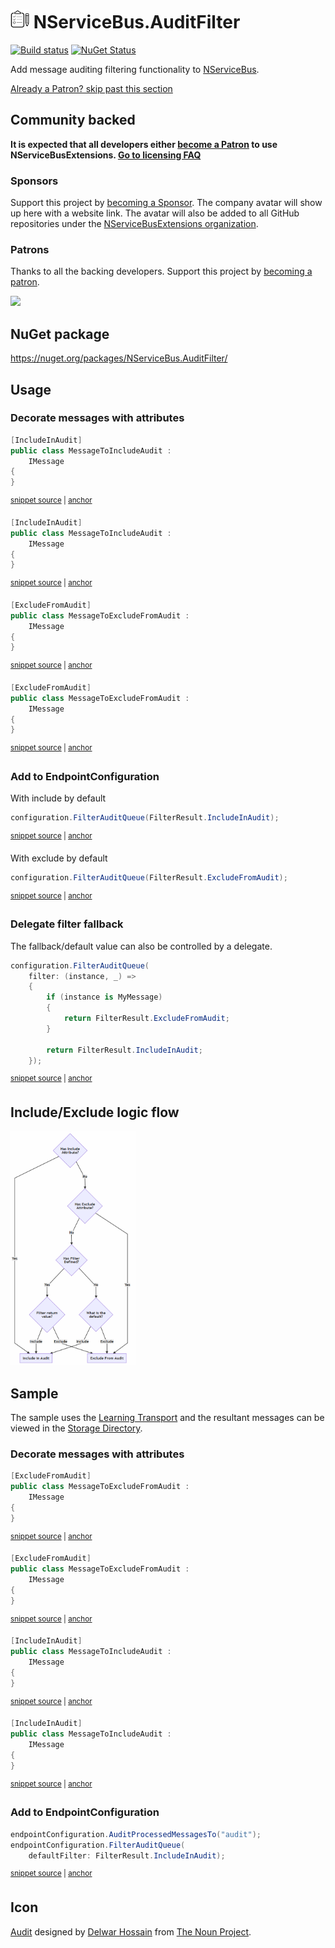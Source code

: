 <!--
GENERATED FILE - DO NOT EDIT
This file was generated by [MarkdownSnippets](https://github.com/SimonCropp/MarkdownSnippets).
Source File: /readme.source.md
To change this file edit the source file and then run MarkdownSnippets.
-->

# <img src="/src/icon.png" height="30px"> NServiceBus.AuditFilter

[![Build status](https://ci.appveyor.com/api/projects/status/chhl6coclht4mm9h/branch/master?svg=true)](https://ci.appveyor.com/project/SimonCropp/nservicebus-AuditFilter)
[![NuGet Status](https://img.shields.io/nuget/v/NServiceBus.AuditFilter.svg)](https://www.nuget.org/packages/NServiceBus.AuditFilter/)

Add message auditing filtering functionality to [NServiceBus](https://docs.particular.net/nservicebus/operations/auditing).


<!--- StartOpenCollectiveBackers -->

[Already a Patron? skip past this section](#endofbacking)


## Community backed

**It is expected that all developers either [become a Patron](https://opencollective.com/nservicebusextensions/contribute/patron-6976) to use NServiceBusExtensions. [Go to licensing FAQ](https://github.com/NServiceBusExtensions/Home/#licensingpatron-faq)**


### Sponsors

Support this project by [becoming a Sponsor](https://opencollective.com/nservicebusextensions/contribute/sponsor-6972). The company avatar will show up here with a website link. The avatar will also be added to all GitHub repositories under the [NServiceBusExtensions organization](https://github.com/NServiceBusExtensions).


### Patrons

Thanks to all the backing developers. Support this project by [becoming a patron](https://opencollective.com/nservicebusextensions/contribute/patron-6976).

<img src="https://opencollective.com/nservicebusextensions/tiers/patron.svg?width=890&avatarHeight=60&button=false">

<a href="#" id="endofbacking"></a>

<!--- EndOpenCollectiveBackers -->


## NuGet package

https://nuget.org/packages/NServiceBus.AuditFilter/


## Usage


### Decorate messages with attributes

<!-- snippet: MessageToIncludeAudit -->
<a id='snippet-messagetoincludeaudit'></a>
```cs
[IncludeInAudit]
public class MessageToIncludeAudit :
    IMessage
{
}
```
<sup><a href='/src/Sample/MessageToIncludeAudit.cs#L4-L10' title='Snippet source file'>snippet source</a> | <a href='#snippet-messagetoincludeaudit' title='Start of snippet'>anchor</a></sup>
<a id='snippet-messagetoincludeaudit-1'></a>
```cs
[IncludeInAudit]
public class MessageToIncludeAudit :
    IMessage
{
}
```
<sup><a href='/src/Tests/Snippets/MessageToIncludeAudit.cs#L4-L12' title='Snippet source file'>snippet source</a> | <a href='#snippet-messagetoincludeaudit-1' title='Start of snippet'>anchor</a></sup>
<!-- endSnippet -->

<!-- snippet: MessageToExcludeFromAudit -->
<a id='snippet-messagetoexcludefromaudit'></a>
```cs
[ExcludeFromAudit]
public class MessageToExcludeFromAudit :
    IMessage
{
}
```
<sup><a href='/src/Sample/MessageToExcludeFromAudit.cs#L4-L10' title='Snippet source file'>snippet source</a> | <a href='#snippet-messagetoexcludefromaudit' title='Start of snippet'>anchor</a></sup>
<a id='snippet-messagetoexcludefromaudit-1'></a>
```cs
[ExcludeFromAudit]
public class MessageToExcludeFromAudit :
    IMessage
{
}
```
<sup><a href='/src/Tests/Snippets/MessageToExcludeFromAudit.cs#L4-L12' title='Snippet source file'>snippet source</a> | <a href='#snippet-messagetoexcludefromaudit-1' title='Start of snippet'>anchor</a></sup>
<!-- endSnippet -->


### Add to EndpointConfiguration

With include by default

<!-- snippet: DefaultIncludeInAudit -->
<a id='snippet-defaultincludeinaudit'></a>
```cs
configuration.FilterAuditQueue(FilterResult.IncludeInAudit);
```
<sup><a href='/src/Tests/Snippets/Usage.cs#L8-L12' title='Snippet source file'>snippet source</a> | <a href='#snippet-defaultincludeinaudit' title='Start of snippet'>anchor</a></sup>
<!-- endSnippet -->

With exclude by default

<!-- snippet: DefaultExcludeFromAudit -->
<a id='snippet-defaultexcludefromaudit'></a>
```cs
configuration.FilterAuditQueue(FilterResult.ExcludeFromAudit);
```
<sup><a href='/src/Tests/Snippets/Usage.cs#L13-L17' title='Snippet source file'>snippet source</a> | <a href='#snippet-defaultexcludefromaudit' title='Start of snippet'>anchor</a></sup>
<!-- endSnippet -->


### Delegate filter fallback

The fallback/default value can also be controlled by a delegate.

<!-- snippet: FilterAuditByDelegate -->
<a id='snippet-filterauditbydelegate'></a>
```cs
configuration.FilterAuditQueue(
    filter: (instance, _) =>
    {
        if (instance is MyMessage)
        {
            return FilterResult.ExcludeFromAudit;
        }

        return FilterResult.IncludeInAudit;
    });
```
<sup><a href='/src/Tests/Snippets/Usage.cs#L18-L31' title='Snippet source file'>snippet source</a> | <a href='#snippet-filterauditbydelegate' title='Start of snippet'>anchor</a></sup>
<!-- endSnippet -->


## Include/Exclude logic flow

<img src="/src/flow.png" width="200px">


## Sample

The sample uses the [Learning Transport](https://docs.particular.net/transports/learning/) and the resultant messages can be viewed in the [Storage Directory](https://docs.particular.net/transports/learning/#usage-storage-directory).


### Decorate messages with attributes

<!-- snippet: MessageToExcludeFromAudit -->
<a id='snippet-messagetoexcludefromaudit'></a>
```cs
[ExcludeFromAudit]
public class MessageToExcludeFromAudit :
    IMessage
{
}
```
<sup><a href='/src/Sample/MessageToExcludeFromAudit.cs#L4-L10' title='Snippet source file'>snippet source</a> | <a href='#snippet-messagetoexcludefromaudit' title='Start of snippet'>anchor</a></sup>
<a id='snippet-messagetoexcludefromaudit-1'></a>
```cs
[ExcludeFromAudit]
public class MessageToExcludeFromAudit :
    IMessage
{
}
```
<sup><a href='/src/Tests/Snippets/MessageToExcludeFromAudit.cs#L4-L12' title='Snippet source file'>snippet source</a> | <a href='#snippet-messagetoexcludefromaudit-1' title='Start of snippet'>anchor</a></sup>
<!-- endSnippet -->

<!-- snippet: MessageToIncludeAudit -->
<a id='snippet-messagetoincludeaudit'></a>
```cs
[IncludeInAudit]
public class MessageToIncludeAudit :
    IMessage
{
}
```
<sup><a href='/src/Sample/MessageToIncludeAudit.cs#L4-L10' title='Snippet source file'>snippet source</a> | <a href='#snippet-messagetoincludeaudit' title='Start of snippet'>anchor</a></sup>
<a id='snippet-messagetoincludeaudit-1'></a>
```cs
[IncludeInAudit]
public class MessageToIncludeAudit :
    IMessage
{
}
```
<sup><a href='/src/Tests/Snippets/MessageToIncludeAudit.cs#L4-L12' title='Snippet source file'>snippet source</a> | <a href='#snippet-messagetoincludeaudit-1' title='Start of snippet'>anchor</a></sup>
<!-- endSnippet -->


### Add to EndpointConfiguration

<!-- snippet: Enable -->
<a id='snippet-enable'></a>
```cs
endpointConfiguration.AuditProcessedMessagesTo("audit");
endpointConfiguration.FilterAuditQueue(
    defaultFilter: FilterResult.IncludeInAudit);
```
<sup><a href='/src/Sample/Program.cs#L16-L22' title='Snippet source file'>snippet source</a> | <a href='#snippet-enable' title='Start of snippet'>anchor</a></sup>
<!-- endSnippet -->


## Icon

[Audit](https://thenounproject.com/term/audit/618766/) designed by [Delwar Hossain](https://thenounproject.com/delwar/) from [The Noun Project](https://thenounproject.com/).
